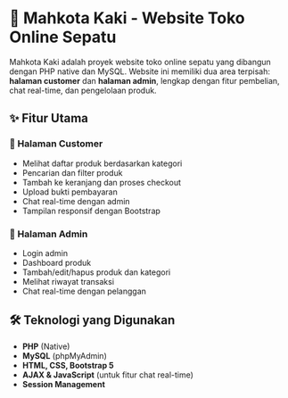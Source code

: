 # 👟 Mahkota Kaki - Website Toko Online Sepatu

Mahkota Kaki adalah proyek website toko online sepatu yang dibangun dengan PHP native dan MySQL. Website ini memiliki dua area terpisah: **halaman customer** dan **halaman admin**, lengkap dengan fitur pembelian, chat real-time, dan pengelolaan produk.

## ✨ Fitur Utama

### 🔹 Halaman Customer
- Melihat daftar produk berdasarkan kategori
- Pencarian dan filter produk
- Tambah ke keranjang dan proses checkout
- Upload bukti pembayaran
- Chat real-time dengan admin
- Tampilan responsif dengan Bootstrap

### 🔹 Halaman Admin
- Login admin
- Dashboard produk
- Tambah/edit/hapus produk dan kategori
- Melihat riwayat transaksi
- Chat real-time dengan pelanggan

## 🛠️ Teknologi yang Digunakan
- **PHP** (Native)
- **MySQL** (phpMyAdmin)
- **HTML, CSS, Bootstrap 5**
- **AJAX & JavaScript** (untuk fitur chat real-time)
- **Session Management**

